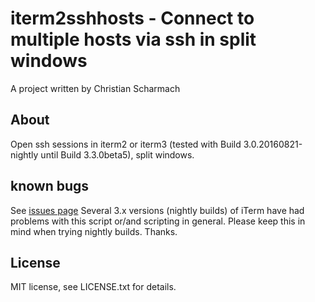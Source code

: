 # iterm2sshhosts - Connect to multiple hosts via ssh in split windows

A project written by Christian Scharmach


## About
Open ssh sessions in iterm2 or iterm3 (tested with Build 3.0.20160821-nightly until Build 3.3.0beta5), split windows.


## known bugs
See [issues page](https://github.com/c9pr3/iterm2sshhosts/issues)
Several 3.x versions (nightly builds) of iTerm have had problems with this
script or/and scripting in general. Please keep this in mind when trying
nightly builds. Thanks.


## License
MIT license, see LICENSE.txt for details.
